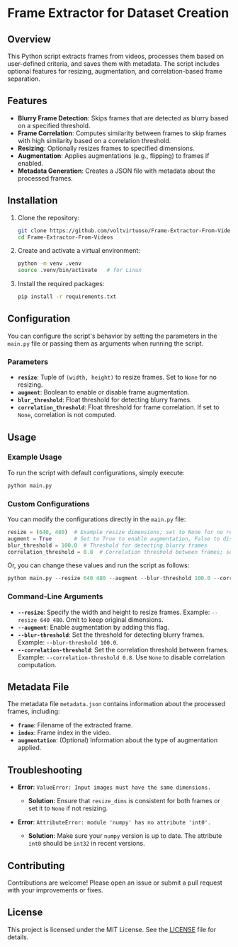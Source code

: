 # Frame Extractor for Dataset Creation

## Overview

This Python script extracts frames from videos, processes them based on user-defined criteria, and saves them with metadata. The script includes optional features for resizing, augmentation, and correlation-based frame separation.

## Features

- **Blurry Frame Detection**: Skips frames that are detected as blurry based on a specified threshold.
- **Frame Correlation**: Computes similarity between frames to skip frames with high similarity based on a correlation threshold.
- **Resizing**: Optionally resizes frames to specified dimensions.
- **Augmentation**: Applies augmentations (e.g., flipping) to frames if enabled.
- **Metadata Generation**: Creates a JSON file with metadata about the processed frames.

## Installation

1. Clone the repository:
   ```bash
   git clone https://github.com/voltvirtuoso/Frame-Extractor-From-Videos.git
   cd Frame-Extractor-From-Videos
   ```

2. Create and activate a virtual environment:
   ```bash
   python -m venv .venv
   source .venv/bin/activate   # for Linux
   ```

3. Install the required packages:
   ```bash
   pip install -r requirements.txt
   ```

## Configuration

You can configure the script's behavior by setting the parameters in the `main.py` file or passing them as arguments when running the script.

### Parameters

- **`resize`**: Tuple of `(width, height)` to resize frames. Set to `None` for no resizing.
- **`augment`**: Boolean to enable or disable frame augmentation.
- **`blur_threshold`**: Float threshold for detecting blurry frames.
- **`correlation_threshold`**: Float threshold for frame correlation. If set to `None`, correlation is not computed.

## Usage

### Example Usage

To run the script with default configurations, simply execute:

```bash
python main.py
```

### Custom Configurations

You can modify the configurations directly in the `main.py` file:

```python
resize = (640, 480)  # Example resize dimensions; set to None for no resizing
augment = True       # Set to True to enable augmentation, False to disable
blur_threshold = 100.0  # Threshold for detecting blurry frames
correlation_threshold = 0.8  # Correlation threshold between frames; set to None to disable correlation-based separation
```

Or, you can change these values and run the script as follows:

```python
python main.py --resize 640 480 --augment --blur-threshold 100.0 --correlation-threshold 0.8
```

### Command-Line Arguments

- **`--resize`**: Specify the width and height to resize frames. Example: `--resize 640 480`. Omit to keep original dimensions.
- **`--augment`**: Enable augmentation by adding this flag.
- **`--blur-threshold`**: Set the threshold for detecting blurry frames. Example: `--blur-threshold 100.0`.
- **`--correlation-threshold`**: Set the correlation threshold between frames. Example: `--correlation-threshold 0.8`. Use `None` to disable correlation computation.

## Metadata File

The metadata file `metadata.json` contains information about the processed frames, including:

- **`frame`**: Filename of the extracted frame.
- **`index`**: Frame index in the video.
- **`augmentation`**: (Optional) Information about the type of augmentation applied.

## Troubleshooting

- **Error**: `ValueError: Input images must have the same dimensions.`
  - **Solution**: Ensure that `resize_dims` is consistent for both frames or set it to `None` if not resizing.

- **Error**: `AttributeError: module 'numpy' has no attribute 'int0'.`
  - **Solution**: Make sure your `numpy` version is up to date. The attribute `int0` should be `int32` in recent versions.

## Contributing

Contributions are welcome! Please open an issue or submit a pull request with your improvements or fixes.

## License

This project is licensed under the MIT License. See the [LICENSE](LICENSE) file for details.

